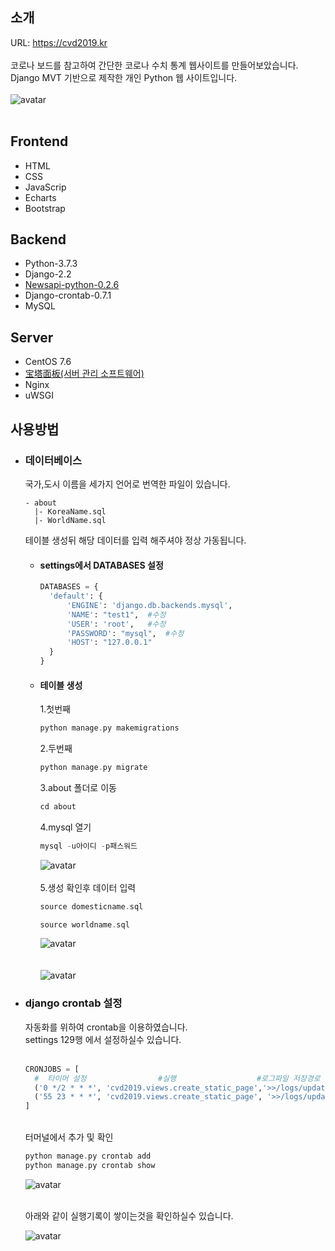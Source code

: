 ## 소개
URL: https://cvd2019.kr<br/>
<br/>코로나 보드를 참고하여 간단한 코로나 수치 통계 웹사이트를 만들어보았습니다.   
Django MVT 기반으로 제작한 개인 Python 웹 사이트입니다.  
<br/>![avatar](/20201124003622.png)<br/><br/>

## Frontend
+ HTML
+ CSS
+ JavaScrip
+ Echarts
+ Bootstrap

## Backend
+ Python-3.7.3
+ Django-2.2
+ [Newsapi-python-0.2.6](https://newsapi.org/)
+ Django-crontab-0.7.1
+ MySQL

## Server
+ CentOS 7.6
+ [宝塔面板(서버 관리 소프트웨어)](https://www.bt.cn/)
+ Nginx
+ uWSGI

## 사용방법 

+ ### 데이터베이스
  국가,도시 이름을 세가지 언어로 번역한 파일이 있습니다.   

  ``` project
  - about  
    |- KoreaName.sql  
    |- WorldName.sql
  ```
  테이블 생성뒤 해당 데이터를 입력 해주셔야 정상 가동됩니다.  
  + #### settings에서 DATABASES 설정  

    ``` python
    DATABASES = {
      'default': {
          'ENGINE': 'django.db.backends.mysql',
          'NAME': "test1",  #수정
          'USER': 'root',   #수정
          'PASSWORD': "mysql",  #수정
          'HOST': "127.0.0.1"
      }
    }
    ```
  + #### 테이블 생성
    1.첫번째
    ``` C
    python manage.py makemigrations
    ```
    2.두번째
    ``` C
    python manage.py migrate
    ```
    3.about 폴더로 이동
    ``` C
    cd about
    ```
    4.mysql 열기
    ``` C
    mysql -u아이디 -p패스워드
    ```
    ![avatar](/mysql1.png)<br/><br/>
    5.생성 확인후 데이터 입력
    ``` C
    source domesticname.sql
    ```
    ``` C
    source worldname.sql
    ```
    ![avatar](/mysql2.png)<br/><br/>
    <br/>![avatar](/name.png)<br/>

+ ### django crontab 설정
  자동화를 위하여 crontab을 이용하였습니다.  
  settings 129행 에서 설정하실수 있습니다.<br/><br/>
  ``` python
  CRONJOBS = [
    #  타이머 설정                #실행                  #로그파일 저장경로 수정     
    ('0 */2 * * *', 'cvd2019.views.create_static_page','>>/logs/update.log'),
    ('55 23 * * *', 'cvd2019.views.create_static_page', '>>/logs/update.log'),
  ]
  ```
  <br/>터머널에서 추가 및 확인
  ``` C
  python manage.py crontab add
  python manage.py crontab show
  ```
  ![avatar](/010141.png)<br/>

  <br/>아래와 같이 실행기록이 쌓이는것을 확인하실수 있습니다.

  ![avatar](/update.png)<br/>
<br/>
<br/>
